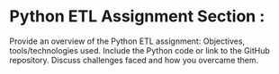 # Python ETL Assignment Section :

Provide an overview of the Python ETL assignment:
Objectives, tools/technologies used.
Include the Python code or link to the GitHub repository.
Discuss challenges faced and how you overcame them.
